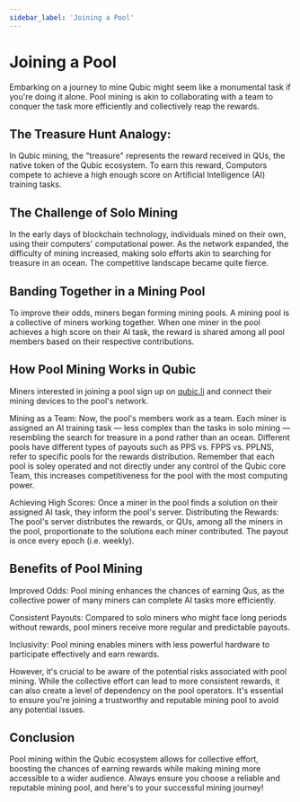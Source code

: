 ```yaml
---
sidebar_label: 'Joining a Pool'
---
```


# Joining a Pool

Embarking on a journey to mine Qubic might seem like a monumental task if you're doing it alone. Pool mining is akin to collaborating with a team to conquer the task more efficiently and collectively reap the rewards.

## The Treasure Hunt Analogy:
In Qubic mining, the "treasure" represents the reward received in QUs, the native token of the Qubic ecosystem. To earn this reward, Computors compete to achieve a high enough score on Artificial Intelligence (AI) training tasks.

## The Challenge of Solo Mining
In the early days of blockchain technology, individuals mined on their own, using their computers' computational power. As the network expanded, the difficulty of mining increased, making solo efforts akin to searching for treasure in an ocean. The competitive landscape became quite fierce.

## Banding Together in a Mining Pool
To improve their odds, miners began forming mining pools. A mining pool is a collective of miners working together. When one miner in the pool achieves a high score on their AI task, the reward is shared among all pool members based on their respective contributions.

## How Pool Mining Works in Qubic
Miners interested in joining a pool sign up on [qubic.li](https://app.qubic.li/) and connect their mining devices to the pool's network.

Mining as a Team: Now, the pool's members work as a team. Each miner is assigned an AI training task — less complex than the tasks in solo mining — resembling the search for treasure in a pond rather than an ocean. Different pools have different types of payouts such as PPS vs. FPPS vs. PPLNS, refer to specific pools for the rewards distribution.  Remember that each pool is soley operated and not directly under any control of the Qubic core Team, this increases competitiveness for the pool with the most computing power.

Achieving High Scores: Once a miner in the pool finds a solution on their assigned AI task, they inform the pool's server.
Distributing the Rewards: The pool's server distributes the rewards, or QUs, among all the miners in the pool, proportionate to the solutions each miner contributed. The payout is once every epoch (i.e. weekly).

## Benefits of Pool Mining
Improved Odds: Pool mining enhances the chances of earning Qus, as the collective power of many miners can complete AI tasks more efficiently.

Consistent Payouts: Compared to solo miners who might face long periods without rewards, pool miners receive more regular and predictable payouts.

Inclusivity: Pool mining enables miners with less powerful hardware to participate effectively and earn rewards.

However, it's crucial to be aware of the potential risks associated with pool mining. While the collective effort can lead to more consistent rewards, it can also create a level of dependency on the pool operators. It's essential to ensure you're joining a trustworthy and reputable mining pool to avoid any potential issues.

## Conclusion

Pool mining within the Qubic ecosystem allows for collective effort, boosting the chances of earning rewards while making mining more accessible to a wider audience. Always ensure you choose a reliable and reputable mining pool, and here's to your successful mining journey!
